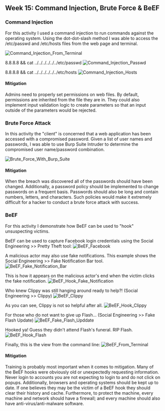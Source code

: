 ## Week 15: Command Injection, Brute Force & BeEF

### Command Injection

For this activity I used a command injection to run commands against the operating system. Using the dot-dot-slash method I was able to access the /etc/passwd and /etc/hosts files from the web page and terminal.

![Command_Injection_From_Terminal](Images/Week_15/Command_Injection_From_Terminal.png)

8.8.8.8 && cat ../../../../../../etc/passwd
![Command_Injection_Passwd](Images/Week_15/Command_Injection_Passwd.png)

8.8.8.8 && cat ../../../../../../etc/hosts
![Command_Injection_Hosts](Images/Week_15/Command_Injection_Hosts.png)

#### Mitigation
Admins need to properly set permissions on web files.  By default, permissions are inherited from the file they are in. They could also implement input validation logic to create parameters so that an input outside of the parameters would be rejected. 


### Brute Force Attack

In this activity the "client" is concerned that a web application has been accessed with a compromised password. Given a list of user names and passwords, I was able to use Burp Suite Intruder to determine the compromised user name/password combination.

![Brute_Force_With_Burp_Suite](Images/Week_15/Brute_Force_With_Burp_Suite.png)

#### Mitigation
When the breach was discovered all of the passwords should have been changed.  Additionally, a password policy should be implemented to change passwords on a frequent basis.  Passwords should also be long and contain numbers, letters, and characters.  Such policies would make it extremely difficult for a hacker to conduct a brute force attack with success.

### BeEF

For this activity I demonstrate how BeEF can be used to "hook" unsuspecting victims.

BeEF can be used to capture Facebook login credentials using the Social Engineering >> Pretty Theft tool:
![BeEF_Facebook](Images/Week_15/BeEF_Facebook.png)

A malicious actor may also use fake notifications. This example shows the Social Engineering >> Fake Notification Bar tool.
![BeEF_Fake_Notification_Bar](Images/Week_15/BeEF_Fake_Notification_Bar.png)

This is how it appears on the malicious actor's end when the victim clicks the fake notification.
![BeEF_Hook_Fake_Notification](Images/Week_15/BeEF_Hook_Fake_Notification.png)

Who knew Clippy was still hanging around ready to help?! (Social Engineering >> Clippy)
![BeEF_Clippy](Images/Week_15/BeEF_Clippy.png)

As you can see, Clippy is not so helpful after all.
![BeEF_Hook_Clippy](Images/Week_15/BeEF_Hook_Clippy.png)

For those who do not want to give up Flash... (Social Engineering >> Fake Flash Update)
![BeEF_Fake_Flash_Upddate](Images/Week_15/BeEF_Fake_Flash_Upddate.png)

Hooked ya!  Guess they didn't attend Flash's funeral. RIP Flash.
![BeEF_Hook_Flash](Images/Week_15/BeEF_Hook_Flash.png)

Finally, this is the view from the command line:
![BeEF_From_Terminal](Images/Week_15/BeEF_From_Terminal.png)

#### Mitigation
Training is probably most important when it comes to mitigation.  Many of the BeEF hooks were obviously old or unexpectedly requesting information.  Never login to accounts you are not expecting to login to and do not click on popups. Additionally, browsers and operating systems should be kept up to date. If one believes they may be the victim of a BeEF hook they should clear their history and cache. Furthermore, to protect the machine, every machine and network should have a firewall; and every machine should also have anti-virus/anti-malware software.
